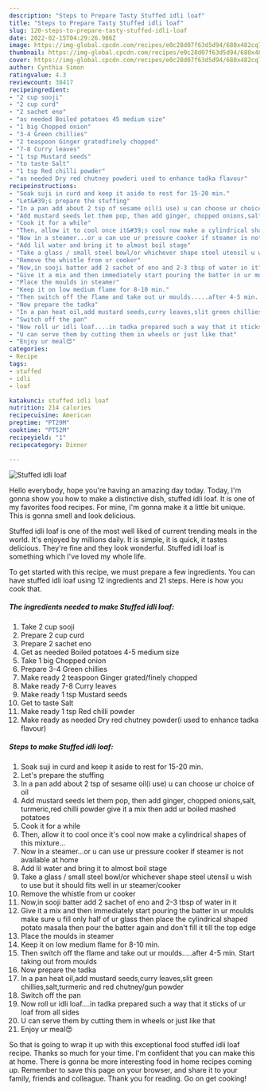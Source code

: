 ```yaml
---
description: "Steps to Prepare Tasty Stuffed idli loaf"
title: "Steps to Prepare Tasty Stuffed idli loaf"
slug: 120-steps-to-prepare-tasty-stuffed-idli-loaf
date: 2022-02-15T04:29:26.986Z
image: https://img-global.cpcdn.com/recipes/e0c28d07f63d5d94/680x482cq70/stuffed-idli-loaf-recipe-main-photo.jpg
thumbnail: https://img-global.cpcdn.com/recipes/e0c28d07f63d5d94/680x482cq70/stuffed-idli-loaf-recipe-main-photo.jpg
cover: https://img-global.cpcdn.com/recipes/e0c28d07f63d5d94/680x482cq70/stuffed-idli-loaf-recipe-main-photo.jpg
author: Cynthia Simon
ratingvalue: 4.3
reviewcount: 38417
recipeingredient:
- "2 cup sooji"
- "2 cup curd"
- "2 sachet eno"
- "as needed Boiled potatoes 45 medium size"
- "1 big Chopped onion"
- "3-4 Green chillies"
- "2 teaspoon Ginger gratedfinely chopped"
- "7-8 Curry leaves"
- "1 tsp Mustard seeds"
- "to taste Salt"
- "1 tsp Red chilli powder"
- "as needed Dry red chutney powderi used to enhance tadka flavour"
recipeinstructions:
- "Soak suji in curd and keep it aside to rest for 15-20 min."
- "Let&#39;s prepare the stuffing"
- "In a pan add about 2 tsp of sesame oil(i use) u can choose ur choice of oil"
- "Add mustard seeds let them pop, then add ginger, chopped onions,salt, turmeric,red chilli powder give it a mix then add ur boiled mashed potatoes"
- "Cook it for a while"
- "Then, allow it to cool once it&#39;s cool now make a cylindrical shapes of this mixture..."
- "Now in a steamer...or u can use ur pressure cooker if steamer is not available at home"
- "Add lil water and bring it to almost boil stage"
- "Take a glass / small steel bowl/or whichever shape steel utensil u wish to use but it should fits well in ur steamer/cooker"
- "Remove the whistle from ur cooker"
- "Now,in sooji batter add 2 sachet of eno and 2-3 tbsp of water in it"
- "Give it a mix and then immediately start pouring the batter in ur moulds make sure u fill only half of ur glass then place the cylindrical shaped potato masala then pour the batter again and don&#39;t fill it till the top edge"
- "Place the moulds in steamer"
- "Keep it on low medium flame for 8-10 min."
- "Then switch off the flame and take out ur moulds.....after 4-5 min. Start taking out from moulds"
- "Now prepare the tadka"
- "In a pan heat oil,add mustard seeds,curry leaves,slit green chillies,salt,turmeric and red chutney/gun powder"
- "Switch off the pan"
- "Now roll ur idli loaf....in tadka prepared such a way that it sticks of ur loaf from all sides"
- "U can serve them by cutting them in wheels or just like that"
- "Enjoy ur meal😍"
categories:
- Recipe
tags:
- stuffed
- idli
- loaf

katakunci: stuffed idli loaf 
nutrition: 214 calories
recipecuisine: American
preptime: "PT29M"
cooktime: "PT52M"
recipeyield: "1"
recipecategory: Dinner

---
```



![Stuffed idli loaf](https://img-global.cpcdn.com/recipes/e0c28d07f63d5d94/680x482cq70/stuffed-idli-loaf-recipe-main-photo.jpg)

Hello everybody, hope you're having an amazing day today. Today, I'm gonna show you how to make a distinctive dish, stuffed idli loaf. It is one of my favorites food recipes. For mine, I'm gonna make it a little bit unique. This is gonna smell and look delicious.



Stuffed idli loaf is one of the most well liked of current trending meals in the world. It's enjoyed by millions daily. It is simple, it is quick, it tastes delicious. They're fine and they look wonderful. Stuffed idli loaf is something which I've loved my whole life.


To get started with this recipe, we must prepare a few ingredients. You can have stuffed idli loaf using 12 ingredients and 21 steps. Here is how you cook that.

<!--inarticleads1-->

##### The ingredients needed to make Stuffed idli loaf:

1. Take 2 cup sooji
1. Prepare 2 cup curd
1. Prepare 2 sachet eno
1. Get as needed Boiled potatoes 4-5 medium size
1. Take 1 big Chopped onion
1. Prepare 3-4 Green chillies
1. Make ready 2 teaspoon Ginger grated/finely chopped
1. Make ready 7-8 Curry leaves
1. Make ready 1 tsp Mustard seeds
1. Get to taste Salt
1. Make ready 1 tsp Red chilli powder
1. Make ready as needed Dry red chutney powder(i used to enhance tadka flavour)




<!--inarticleads2-->

##### Steps to make Stuffed idli loaf:

1. Soak suji in curd and keep it aside to rest for 15-20 min.
1. Let&#39;s prepare the stuffing
1. In a pan add about 2 tsp of sesame oil(i use) u can choose ur choice of oil
1. Add mustard seeds let them pop, then add ginger, chopped onions,salt, turmeric,red chilli powder give it a mix then add ur boiled mashed potatoes
1. Cook it for a while
1. Then, allow it to cool once it&#39;s cool now make a cylindrical shapes of this mixture...
1. Now in a steamer...or u can use ur pressure cooker if steamer is not available at home
1. Add lil water and bring it to almost boil stage
1. Take a glass / small steel bowl/or whichever shape steel utensil u wish to use but it should fits well in ur steamer/cooker
1. Remove the whistle from ur cooker
1. Now,in sooji batter add 2 sachet of eno and 2-3 tbsp of water in it
1. Give it a mix and then immediately start pouring the batter in ur moulds make sure u fill only half of ur glass then place the cylindrical shaped potato masala then pour the batter again and don&#39;t fill it till the top edge
1. Place the moulds in steamer
1. Keep it on low medium flame for 8-10 min.
1. Then switch off the flame and take out ur moulds.....after 4-5 min. Start taking out from moulds
1. Now prepare the tadka
1. In a pan heat oil,add mustard seeds,curry leaves,slit green chillies,salt,turmeric and red chutney/gun powder
1. Switch off the pan
1. Now roll ur idli loaf....in tadka prepared such a way that it sticks of ur loaf from all sides
1. U can serve them by cutting them in wheels or just like that
1. Enjoy ur meal😍




So that is going to wrap it up with this exceptional food stuffed idli loaf recipe. Thanks so much for your time. I'm confident that you can make this at home. There is gonna be more interesting food in home recipes coming up. Remember to save this page on your browser, and share it to your family, friends and colleague. Thank you for reading. Go on get cooking!
